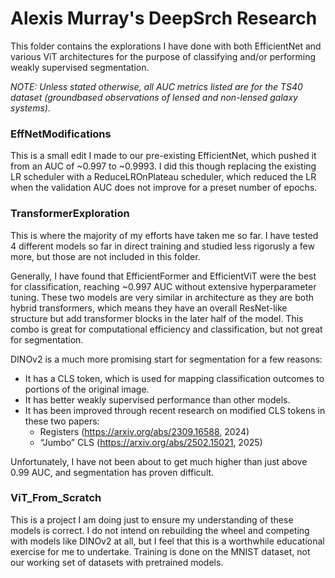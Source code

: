 # Alexis Murray's DeepSrch Research

This folder contains the explorations I have done with both EfficientNet and various ViT architectures for the purpose of classifying and/or performing weakly supervised segmentation.

*NOTE: Unless stated otherwise, all AUC metrics listed are for the TS40 dataset (groundbased observations of lensed and non-lensed galaxy systems).*

### EffNetModifications

This is a small edit I made to our pre-existing EfficientNet, which pushed it from an AUC of ~0.997 to ~0.9993. I did this though replacing the existing LR scheduler with a ReduceLROnPlateau scheduler, which reduced the LR when the validation AUC does not improve for a preset number of epochs.

### TransformerExploration

This is where the majority of my efforts have taken me so far. I have tested 4 different models so far in direct training and studied less rigorusly a few more, but those are not included in this folder. 

Generally, I have found that EfficientFormer and EfficientViT were the best for classification, reaching ~0.997 AUC without extensive hyperparameter tuning. These two models are very similar in architecture as they are both hybrid transformers, which means they have an overall ResNet-like structure but add transformer blocks in the later half of the model. This combo is great for computational efficiency and classification, but not great for segmentation.

DINOv2 is a much more promising start for segmentation for a few reasons: 
- It has a CLS token, which is used for mapping classification outcomes to portions of the original image.
- It has better weakly supervised performance than other models.
- It has been improved through recent research on modified CLS tokens in these two papers:
   - Registers (https://arxiv.org/abs/2309.16588, 2024)
   - “Jumbo” CLS (https://arxiv.org/abs/2502.15021, 2025)

Unfortunately, I have not been about to get much higher than just above 0.99 AUC, and segmentation has proven difficult.

### ViT_From_Scratch

This is a project I am doing just to ensure my understanding of these models is correct. I do not intend on rebuilding the wheel and competing with models like DINOv2 at all, but I feel that this is a worthwhile educational exercise for me to undertake. Training is done on the MNIST dataset, not our working set of datasets with pretrained models.
